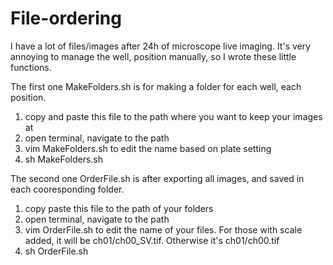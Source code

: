 # File-ordering
I have a lot of files/images after 24h of microscope live imaging. It's very annoying to manage the well, position manually, so I wrote these little functions.

The first one MakeFolders.sh is for making a folder for each well, each position.
1. copy and paste this file to the path where you want to keep your images at
2. open terminal, navigate to the path
3. vim MakeFolders.sh to edit the name based on plate setting
4. sh MakeFolders.sh


The second one OrderFile.sh is after exporting all images, and saved in each cooresponding folder.
1. copy paste this file to the path of your folders
2. open terminal, navigate to the path
3. vim OrderFile.sh to edit the name of your files. For those with scale added, it will be ch01/ch00_SV.tif. Otherwise it's ch01/ch00.tif
4. sh OrderFile.sh
